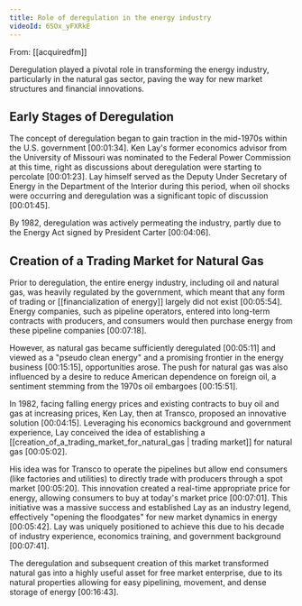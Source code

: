 ```yaml
---
title: Role of deregulation in the energy industry
videoId: 6SOx_yFXRkE
---
```


From: [[acquiredfm]] <br/> 

Deregulation played a pivotal role in transforming the energy industry, particularly in the natural gas sector, paving the way for new market structures and financial innovations.

## Early Stages of Deregulation
The concept of deregulation began to gain traction in the mid-1970s within the U.S. government <a class="yt-timestamp" data-t="00:01:34">[00:01:34]</a>. Ken Lay's former economics advisor from the University of Missouri was nominated to the Federal Power Commission at this time, right as discussions about deregulation were starting to percolate <a class="yt-timestamp" data-t="00:01:23">[00:01:23]</a>. Lay himself served as the Deputy Under Secretary of Energy in the Department of the Interior during this period, when oil shocks were occurring and deregulation was a significant topic of discussion <a class="yt-timestamp" data-t="00:01:45">[00:01:45]</a>.

By 1982, deregulation was actively permeating the industry, partly due to the Energy Act signed by President Carter <a class="yt-timestamp" data-t="00:04:06">[00:04:06]</a>.

## Creation of a Trading Market for Natural Gas
Prior to deregulation, the entire energy industry, including oil and natural gas, was heavily regulated by the government, which meant that any form of trading or [[financialization of energy]] largely did not exist <a class="yt-timestamp" data-t="00:05:54">[00:05:54]</a>. Energy companies, such as pipeline operators, entered into long-term contracts with producers, and consumers would then purchase energy from these pipeline companies <a class="yt-timestamp" data-t="00:07:18">[00:07:18]</a>.

However, as natural gas became sufficiently deregulated <a class="yt-timestamp" data-t="00:05:11">[00:05:11]</a> and viewed as a "pseudo clean energy" and a promising frontier in the energy business <a class="yt-timestamp" data-t="00:15:15">[00:15:15]</a>, opportunities arose. The push for natural gas was also influenced by a desire to reduce American dependence on foreign oil, a sentiment stemming from the 1970s oil embargoes <a class="yt-timestamp" data-t="00:15:51">[00:15:51]</a>.

In 1982, facing falling energy prices and existing contracts to buy oil and gas at increasing prices, Ken Lay, then at Transco, proposed an innovative solution <a class="yt-timestamp" data-t="00:04:15">[00:04:15]</a>. Leveraging his economics background and government experience, Lay conceived the idea of establishing a [[creation_of_a_trading_market_for_natural_gas | trading market]] for natural gas <a class="yt-timestamp" data-t="00:05:02">[00:05:02]</a>.

His idea was for Transco to operate the pipelines but allow end consumers (like factories and utilities) to directly trade with producers through a spot market <a class="yt-timestamp" data-t="00:05:20">[00:05:20]</a>. This innovation created a real-time appropriate price for energy, allowing consumers to buy at today's market price <a class="yt-timestamp" data-t="00:07:01">[00:07:01]</a>. This initiative was a massive success and established Lay as an industry legend, effectively "opening the floodgates" for new market dynamics in energy <a class="yt-timestamp" data-t="00:05:42">[00:05:42]</a>. Lay was uniquely positioned to achieve this due to his decade of industry experience, economics training, and government background <a class="yt-timestamp" data-t="00:07:41">[00:07:41]</a>.

The deregulation and subsequent creation of this market transformed natural gas into a highly useful asset for free market enterprise, due to its natural properties allowing for easy pipelining, movement, and dense storage of energy <a class="yt-timestamp" data-t="00:16:43">[00:16:43]</a>.
